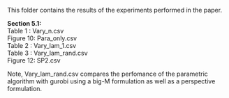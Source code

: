 This folder contains the results of the experiments performed in the paper.

**Section 5.1:** <br />
Table 1  : Vary_n.csv <br />
Figure 10: Para_only.csv <br />
Table 2  : Vary_lam_1.csv <br />
Table 3  : Vary_lam_rand.csv <br />
Figure 12: SP2.csv

Note, Vary_lam_rand.csv compares the perfomance of the parametric algorithm with gurobi using a big-M formulation as well as a perspective formulation. 
